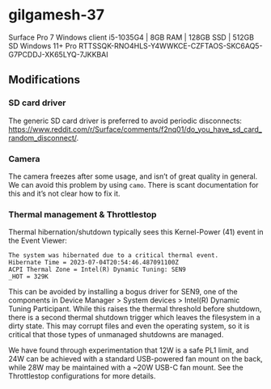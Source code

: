 # gilgamesh-37

Surface Pro 7 Windows client
i5-1035G4 | 8GB RAM | 128GB SSD | 512GB SD
Windows 11+ Pro
RTTSSQK-RNO4HLS-Y4WWKCE-CZFTAOS-SKC6AQ5-G7PCDDJ-XK65LYQ-7JKKBAI

## Modifications

### SD card driver

The generic SD card driver is preferred to avoid periodic disconnects: <https://www.reddit.com/r/Surface/comments/f2nq01/do_you_have_sd_card_random_disconnect/>.

### Camera

The camera freezes after some usage, and isn’t of great quality in general. We can avoid this problem by using `camo`. There is scant documentation for this and it’s not clear how to fix it.

### Thermal management & Throttlestop

Thermal hibernation/shutdown typically sees this Kernel-Power (41) event in the Event Viewer:

```
The system was hibernated due to a critical thermal event.
Hibernate Time = ‎2023‎-‎07‎-‎04T20:54:46.487091100Z             
ACPI Thermal Zone = Intel(R) Dynamic Tuning: SEN9             
_HOT = 329K
```

This can be avoided by installing a bogus driver for SEN9, one of the components in Device Manager > System devices > Intel(R) Dynamic Tuning Participant. While this raises the thermal threshold before shutdown, there is a second thermal shutdown trigger which leaves the filesystem in a dirty state. This may corrupt files and even the operating system, so it is critical that those types of unmanaged shutdowns are managed.

We have found through experimentation that 12W is a safe PL1 limit, and 24W can be achieved with a standard USB-powered fan mount on the back, while 28W may be maintained with a ~20W USB-C fan mount. See the Throttlestop configurations for more details.
